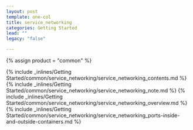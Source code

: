 ```yaml
---
layout: post
template: one-col
title: service_networking
categories: Getting Started
lead: ""
legacy: "false"

---
```

{% assign product = "common" %}

{% include _inlines/Getting Started/common/service_networking/service_networking_contents.md %}
{% include _inlines/Getting Started/common/service_networking/service_networking_note.md %}
{% include _inlines/Getting Started/common/service_networking/service_networking_overview.md %}
{% include _inlines/Getting Started/common/service_networking/service_networking_ports-inside-and-outside-containers.md %}

